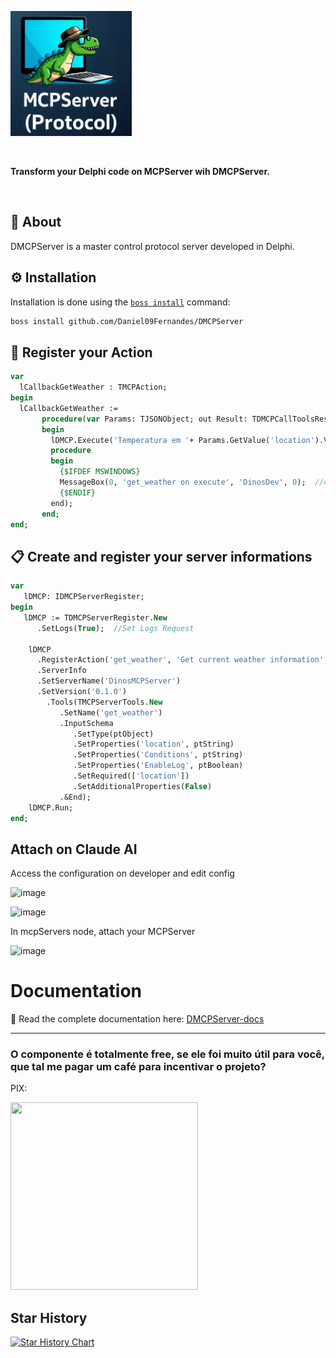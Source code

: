<p align="left">
  <a href="https://github.com/Daniel09Fernandes/DMCPServer/blob/main/img/DMCPServer.png">
    <img alt="DMCPServer" height="200" src="https://github.com/Daniel09Fernandes/DMCPServer/blob/main/img/DMCPServer.png">
  </a>  
</p><br>
<p align="left">
  <b>Transform your Delphi code on MCPServer wih DMCPServer.</b>
</p><br>

## 🎯 About
DMCPServer is a master control protocol server developed in Delphi.

## ⚙️ Installation
Installation is done using the [`boss install`](https://github.com/HashLoad/boss) command:
``` sh
boss install github.com/Daniel09Fernandes/DMCPServer
```

## 🚀 Register your Action
``` pascal
var     
  lCallbackGetWeather : TMCPAction;
begin
  lCallbackGetWeather :=
       procedure(var Params: TJSONObject; out Result: TDMCPCallToolsResult; out Error: TDMCPCallToolsContent)
       begin
         lDMCP.Execute('Temperatura em '+ Params.GetValue('location').Value + ' e está ensolarado', Params, Result, Error,
         procedure
         begin
           {$IFDEF MSWINDOWS}
           MessageBox(0, 'get_weather on execute', 'DinosDev', 0);  //callback
           {$ENDIF}
         end);
       end;
end;
```

## 📋 Create and register your server informations
``` pascal
var     
   lDMCP: IDMCPServerRegister;
begin
   lDMCP := TDMCPServerRegister.New
      .SetLogs(True);  //Set Logs Request

    lDMCP
      .RegisterAction('get_weather', 'Get current weather information', lCallbackGetWeather)     
      .ServerInfo
      .SetServerName('DinosMCPServer')
      .SetVersion('0.1.0')        
        .Tools(TMCPServerTools.New
           .SetName('get_weather')
           .InputSchema
              .SetType(ptObject)
              .SetProperties('location', ptString)
              .SetProperties('Conditions', ptString)
              .SetProperties('EnableLog', ptBoolean)
              .SetRequired(['location'])
              .SetAdditionalProperties(False)
           .&End);
    lDMCP.Run;
end;
```

## Attach on Claude AI

Access the configuration on developer and edit config

<img width="364" height="167" alt="image" src="https://github.com/user-attachments/assets/b0e1d02c-3806-49ec-81a2-b1bef521e93b" /><br>


<img width="945" height="685" alt="image" src="https://github.com/user-attachments/assets/5cdc6748-6437-4ed6-84ff-e8cfe8502de3" /><br>


In mcpServers node, attach your MCPServer


<img width="713" height="283" alt="image" src="https://github.com/user-attachments/assets/8af35f54-3042-4004-9385-50b0eda76b4a" /><br>



# Documentation
 
📖 Read the complete documentation here:  [DMCPServer-docs](https://dmcpserver-doc.lovestoblog.com/)


---

### O componente é totalmente free, se ele foi muito útil para você, que tal me pagar um café para incentivar o projeto?

PIX:

<img src="https://github.com/Daniel09Fernandes/ComponentDinosOffice-OpenOffice/assets/29381329/00dcc168-df75-4228-b80d-7262c7b4c478" width="300" height="300">


## Star History

[![Star History Chart](https://api.star-history.com/svg?repos=Daniel09Fernandes/DMCPServer&type=Date)](https://star-history.com/#Daniel09Fernandes/DinosOffice&Date)


